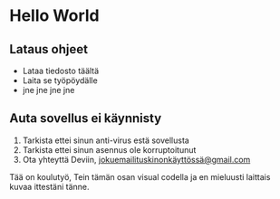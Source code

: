 # Hello World

## Lataus ohjeet

* Lataa tiedosto täältä
* Laita se työpöydälle
* jne jne jne jne

## Auta sovellus ei käynnisty

1. Tarkista ettei sinun anti-virus estä sovellusta
2. Tarkista ettei sinun asennus ole korruptoitunut
3. Ota yhteyttä Deviin, jokuemailituskinonkäyttössä@gmail.com

Tää on koulutyö, Tein tämän osan visual codella ja en mieluusti laittais kuvaa ittestäni tänne.